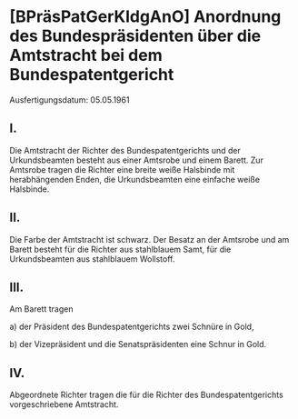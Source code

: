 # [BPräsPatGerKldgAnO] Anordnung des Bundespräsidenten über die Amtstracht bei dem Bundespatentgericht

Ausfertigungsdatum: 05.05.1961

 

## I.

Die Amtstracht der Richter des Bundespatentgerichts und der Urkundsbeamten besteht aus einer Amtsrobe und einem Barett. Zur Amtsrobe tragen die Richter eine breite weiße Halsbinde mit herabhängenden Enden, die Urkundsbeamten eine einfache weiße Halsbinde.


## II.

Die Farbe der Amtstracht ist schwarz. Der Besatz an der Amtsrobe und am Barett besteht für die Richter aus stahlblauem Samt, für die Urkundsbeamten aus stahlblauem Wollstoff.


## III.

Am Barett tragen

a) der Präsident des Bundespatentgerichts zwei Schnüre in Gold,

b) der Vizepräsident und die Senatspräsidenten eine Schnur in Gold.


## IV.

Abgeordnete Richter tragen die für die Richter des Bundespatentgerichts vorgeschriebene Amtstracht.
